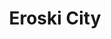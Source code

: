 ---
title: "Eroski City"
url: /vitoria-gasteiz/eroski-city-simon-de-anda-kalea-calle-simon-de-anda/
shop: Supermarkt
---